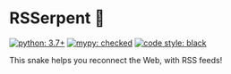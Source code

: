 # RSSerpent 🐍

[![python: 3.7+](https://img.shields.io/badge/python-^3.7-blue.svg)](https://www.python.org/downloads/)
[![mypy: checked](http://www.mypy-lang.org/static/mypy_badge.svg)](https://mypy-lang.org/)
[![code style: black](https://img.shields.io/badge/code%20style-black-000000.svg)](https://github.com/psf/black)

This snake helps you reconnect the Web, with RSS feeds!
